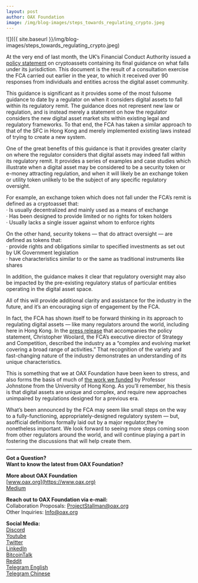 ```yaml
---
layout: post
author: OAX Foundation
image: /img/blog-images/steps_towards_regulating_crypto.jpeg
---
```


![]({{ site.baseurl }}/img/blog-images/steps_towards_regulating_crypto.jpeg)

At the very end of last month, the UK’s Financial Conduct Authority issued a [policy statement](https://www.fca.org.uk/publication/policy/ps19-22.pdf) on cryptoassets containing its final guidance on what falls under its jurisdiction. This document is the result of a consultation exercise the FCA carried out earlier in the year, to which it received over 90 responses from individuals and entities across the digital asset community.

This guidance is significant as it provides some of the most fulsome guidance to date by a regulator on when it considers digital assets to fall within its regulatory remit. The guidance does not represent new law or regulation, and is instead merely a statement on how the regulator considers the new digital asset market sits within existing legal and regulatory frameworks. To that end, the FCA has taken a similar approach to that of the SFC in Hong Kong and merely implemented existing laws instead of trying to create a new system.

One of the great benefits of this guidance is that it provides greater clarity on where the regulator considers that digital assets may indeed fall within its regulatory remit. It provides a series of examples and case studies which illustrate when a digital asset may be considered to be a security token or e-money attracting regulation, and when it will likely be an exchange token or utility token unlikely to be the subject of any specific regulatory oversight.

For example, an exchange token which does not fall under the FCA’s remit is defined as a cryptoasset that:  
· Is usually decentralized and mainly used as a means of exchange  
· Has been designed to provide limited or no rights for token holders  
· Usually lacks a single issuer against whom to enforce rights  

On the other hand, security tokens — that do attract oversight — are defined as tokens that:  
· provide rights and obligations similar to specified investments as set out by UK Government legislation  
· have characteristics similar to or the same as traditional instruments like shares  

In addition, the guidance makes it clear that regulatory oversight may also be impacted by the pre-existing regulatory status of particular entities operating in the digital asset space.

All of this will provide additional clarity and assistance for the industry in the future, and it’s an encouraging sign of engagement by the FCA.

In fact, the FCA has shown itself to be forward thinking in its approach to regulating digital assets — like many regulators around the world, including here in Hong Kong. In the [press release](https://www.fca.org.uk/news/press-releases/fca-provides-clarity-current-cryptoassets-regulation) that accompanies the policy statement, Christopher Woolard, the FCA’s executive director of Strategy and Competition, described the industry as a “complex and evolving market covering a broad range of activities.” That recognition of the variety and fast-changing nature of the industry demonstrates an understanding of its unique characteristics.

This is something that we at OAX Foundation have been keen to stress, and also forms the basis of much of [the work we funded](http://keelc.com/recent-publications/) by Professor Johnstone from the University of Hong Kong. As you’ll remember, his thesis is that digital assets are unique and complex, and require new approaches unimpaired by regulations designed for a previous era.

What’s been announced by the FCA may seem like small steps on the way to a fully-functioning, appropriately-designed regulatory system — but, asofficial definitions formally laid out by a major regulator,they’re nonetheless important. We look forward to seeing more steps coming soon from other regulators around the world, and will continue playing a part in fostering the discussions that will help create them.

---

**Got a Question?**  
**Want to know the latest from OAX Foundation?**  

**More about OAX Foundation**  
[www.oax.org](https://www.oax.org)  
[Medium](https://medium.com/@OAX_Foundation)  

**Reach out to OAX Foundation via e-mail:**  
Collaboration Proposals: [ProjectStallman@oax.org](mailto:ProjectStallman@oax.org)  
Other Inquiries: [Info@oax.org](mailto:Info@oax.org)  

**Social Media:**  
[Discord](https://discordapp.com/invite/ZH5YHkb)  
[Youtube](https://bit.ly/2Bvsk73)  
[Twitter](https://twitter.com/OAX_Foundation)  
[LinkedIn](https://www.linkedin.com/company/oax-foundation/)  
[BitcoinTalk](http://bitcointalk.org/index.php?topic=1943946)  
[Reddit](https://www.reddit.com/r/OpenANX/)  
[Telegram English](https://t.me/openanxteam)  
[Telegram Chinese](https://t.me/oax_cn)  